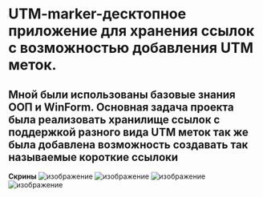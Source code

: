 # UTM-marker-десктопное приложение для хранения ссылок с возможностью добавления UTM меток.
## Мной были использованы базовые знания ООП и WinForm. Основная задача проекта была реализовать хранилище ссылок с поддержкой разного вида UTM меток так же была добавлена возможность создавать так называемые короткие ссылоки  
**Скрины**
![изображение](https://github.com/RubikRr/UTM-marker/assets/65467062/7613bc5f-e236-4bee-abf7-15a3a98f37fe)
![изображение](https://github.com/RubikRr/UTM-marker/assets/65467062/c087c340-3d97-4fef-9cbe-d69b180a9cde)
![изображение](https://github.com/RubikRr/UTM-marker/assets/65467062/8a051558-d79c-41c2-bcc2-78b7d9d547a2)
![изображение](https://github.com/RubikRr/UTM-marker/assets/65467062/8e1c3f39-1a11-401e-b4b4-a9f3992b3bf1)



